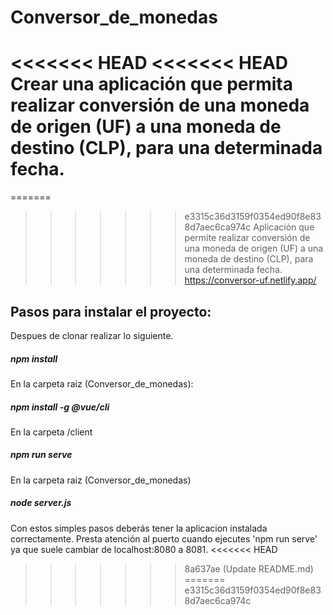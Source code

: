 # Conversor_de_monedas
<<<<<<< HEAD
<<<<<<< HEAD
Crear una aplicación que permita realizar conversión de una moneda de origen (UF) a una moneda de destino (CLP), para una determinada fecha.
=======
=======
>>>>>>> e3315c36d3159f0354ed90f8e838d7aec6ca974c
Aplicación que permite realizar conversión de una moneda de origen (UF) a una moneda de destino (CLP), para una determinada fecha.
https://conversor-uf.netlify.app/

## Pasos para instalar el proyecto:

Despues de clonar realizar lo siguiente.

##### npm install

En la carpeta raiz (Conversor_de_monedas):
##### npm install -g @vue/cli

En la carpeta /client
##### npm run serve

En la carpeta raiz (Conversor_de_monedas)
##### node server.js

Con estos simples pasos deberás tener la aplicacion instalada correctamente. Presta atención al puerto cuando ejecutes 'npm run serve' ya que suele cambiar de localhost:8080 a 8081.
<<<<<<< HEAD
>>>>>>> 8a637ae (Update README.md)
=======
>>>>>>> e3315c36d3159f0354ed90f8e838d7aec6ca974c
